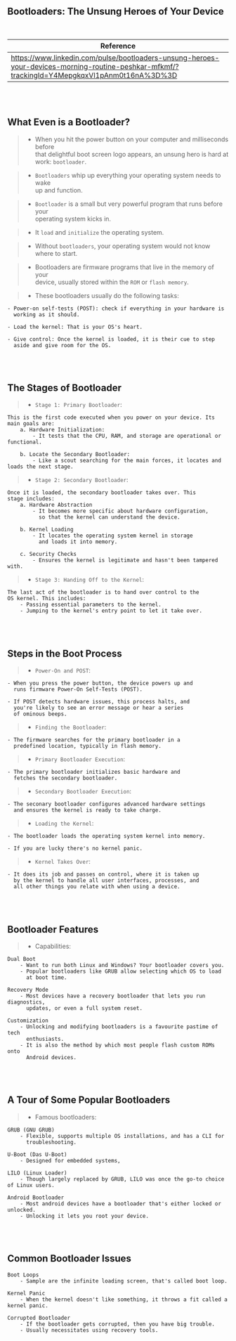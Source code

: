 ## Bootloaders: The Unsung Heroes of Your Device

<br />

| Reference |
| ---- |
| https://www.linkedin.com/pulse/bootloaders-unsung-heroes-your-devices-morning-routine-peshkar-mfkmf/?trackingId=Y4MepgkqxVl1pAnm0t16nA%3D%3D |

<br />
<br />



## What Even is a Bootloader?

> - When you hit the power button on your computer and milliseconds before <br />
    that delightful boot screen logo appears, an unsung hero is hard at <br />
    work: `bootloader`.

> - `Bootloaders` whip up everything your operating system needs to wake <br />
    up and function.

> - `Bootloader` is a small but very powerful program that runs before your <br />
    operating system kicks in.

> - It `load` and `initialize` the operating system.

> - Without `bootloaders`, your operating system would not know where to start.

> - Bootloaders are firmware programs that live in the memory of your <br />
    device, usually stored within the `ROM` or `flash memory`.

> - These bootloaders usually do the following tasks:

```plaintext
- Power-on self-tests (POST): check if everything in your hardware is
  working as it should.

- Load the kernel: That is your OS's heart.

- Give control: Once the kernel is loaded, it is their cue to step
  aside and give room for the OS.
```

<br />
<br />



## The Stages of Bootloader

> - `Stage 1: Primary Bootloader`:

```plaintext
This is the first code executed when you power on your device. Its
main goals are:
    a. Hardware Initialization:
        - It tests that the CPU, RAM, and storage are operational or functional.

    b. Locate the Secondary Bootloader:
        - Like a scout searching for the main forces, it locates and loads the next stage.
```

> - `Stage 2: Secondary Bootloader`:

```plaintext
Once it is loaded, the secondary bootloader takes over. This
stage includes:
    a. Hardware Abstraction
        - It becomes more specific about hardware configuration,
          so that the kernel can understand the device.

    b. Kernel Loading
        - It locates the operating system kernel in storage
          and loads it into memory.

    c. Security Checks
        - Ensures the kernel is legitimate and hasn't been tampered with.
```

> - `Stage 3: Handing Off to the Kernel`:

```plaintext
The last act of the bootloader is to hand over control to the
OS kernel. This includes:
    - Passing essential parameters to the kernel.
    - Jumping to the kernel's entry point to let it take over.
```

<br />
<br />



## Steps in the Boot Process

> - `Power-On and POST`:

```plaintext
- When you press the power button, the device powers up and
  runs firmware Power-On Self-Tests (POST).

- If POST detects hardware issues, this process halts, and
  you're likely to see an error message or hear a series
  of ominous beeps.
```

> - `Finding the Bootloader`:

```plaintext
- The firmware searches for the primary bootloader in a
  predefined location, typically in flash memory.
```

> - `Primary Bootloader Execution`:

```plaintext
- The primary bootloader initializes basic hardware and
  fetches the secondary bootloader.
```

> - `Secondary Bootloader Execution`:

```plaintext
- The seconary bootloader configures advanced hardware settings
  and ensures the kernel is ready to take charge.
```

> - `Loading the Kernel`:

```plaintext
- The bootloader loads the operating system kernel into memory.

- If you are lucky there's no kernel panic.
```

> - `Kernel Takes Over`:

```plaintext
- It does its job and passes on control, where it is taken up
  by the kernel to handle all user interfaces, processes, and
  all other things you relate with when using a device.
```

<br />
<br />



## Bootloader Features

> - Capabilities:

```plaintext
Dual Boot
    - Want to run both Linux and Windows? Your bootloader covers you.
    - Popular bootloaders like GRUB allow selecting which OS to load
      at boot time.

Recovery Mode
    - Most devices have a recovery bootloader that lets you run diagnostics,
      updates, or even a full system reset.

Customization
    - Unlocking and modifying bootloaders is a favourite pastime of tech
      enthusiasts.
    - It is also the method by which most people flash custom ROMs onto
      Android devices.
```

<br />
<br />



## A Tour of Some Popular Bootloaders

> - Famous bootloaders:

```plaihtext
GRUB (GNU GRUB)
    - Flexible, supports multiple OS installations, and has a CLI for
      troubleshooting.

U-Boot (Das U-Boot)
    - Designed for embedded systems,

LILO (Linux Loader)
    - Though largely replaced by GRUB, LILO was once the go-to choice of Linux users.

Android Bootloader
    - Most android devices have a bootloader that's either locked or unlocked.
    - Unlocking it lets you root your device.
```

<br />
<br />



## Common Bootloader Issues

```plaintext
Boot Loops
    - Sample are the infinite loading screen, that's called boot loop.

Kernel Panic
    - When the kernel doesn't like something, it throws a fit called a kernel panic.

Corrupted Bootloader
    - If the bootloader gets corrupted, then you have big trouble.
    - Usually necessitates using recovery tools.
```

